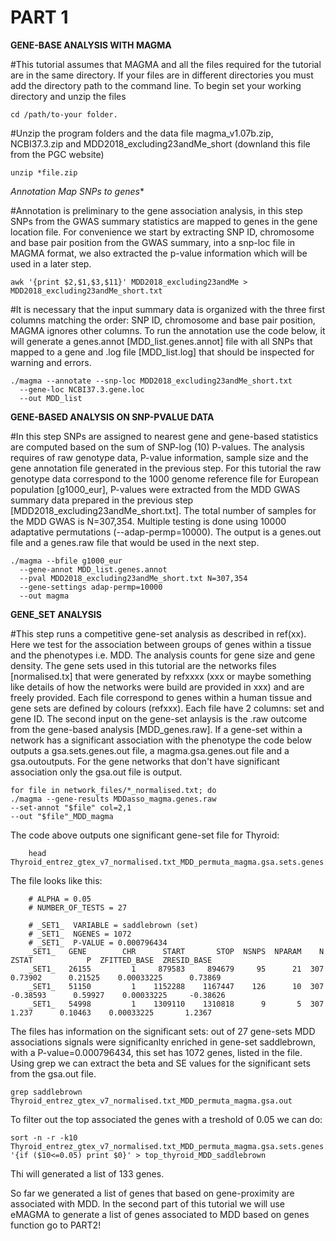 # PART 1

**GENE-BASE ANALYSIS WITH MAGMA**

#This tutorial assumes that MAGMA and all the files required for the tutorial are in the same directory. If your files are in different directories you must add the directory path to the command line. To begin set your working directory and unzip the files

    cd /path/to-your folder.

#Unzip the program folders and the data file magma_v1.07b.zip, NCBI37.3.zip and MDD2018_excluding23andMe_short (downland this file from the PGC website)
  
    unzip *file.zip 

**Annotation* Map SNPs to genes**

#Annotation is preliminary to the gene association analysis, in this step SNPs from the GWAS summary statistics are mapped to genes in the gene location file. For convenience we start by extracting SNP ID, chromosome and base pair position from the GWAS summary, into a snp-loc file in MAGMA format, we also extracted the p-value information which will be used in a later step.
  
    awk '{print $2,$1,$3,$11}' MDD2018_excluding23andMe > MDD2018_excluding23andMe_short.txt

#It is necessary that the input summary data is organized with the three first columns matching the order: SNP ID, chromosome and base pair position, MAGMA ignores other columns. To run the annotation use the code below, it will generate a genes.annot [MDD_list.genes.annot] file with all SNPs that mapped to a gene and .log file [MDD_list.log] that should be inspected for warning and errors. 

    ./magma --annotate --snp-loc MDD2018_excluding23andMe_short.txt 
      --gene-loc NCBI37.3.gene.loc 
      --out MDD_list
    
**GENE-BASED ANALYSIS ON SNP-PVALUE DATA**

#In this step SNPs are assigned to nearest gene and gene-based statistics are computed based on the sum of SNP-log (10) P-values. The analysis requires of raw genotype data, P-value information, sample size and the gene annotation file generated in the previous step. For this tutorial the raw genotype data correspond to the 1000 genome reference file for European population [g1000_eur], P-values were extracted from the MDD GWAS summary data prepared in the previous step [MDD2018_excluding23andMe_short.txt]. The total number of samples for the MDD GWAS is N=307,354. Multiple testing is done using 10000 adaptative permutations (--adap-permp=10000). The output is a genes.out file and a genes.raw file that would be used in the next step.

    ./magma --bfile g1000_eur  
      --gene-annot MDD_list.genes.annot 
      --pval MDD2018_excluding23andMe_short.txt N=307,354  
      --gene-settings adap-permp=10000 
      --out magma
    
   **GENE_SET ANALYSIS**

#This step runs a competitive gene-set analysis as described in ref(xx). Here we test for the association between groups of genes within a tissue and the phenotypes i.e. MDD. The analysis counts for gene size and gene density. The gene sets used in this tutorial are the networks files [normalised.tx] that were generated by refxxxx (xxx or maybe something like details of how the networks were build are provided in xxx) and are freely provided. Each file correspond to genes within a human tissue and gene sets are defined by colours (refxxx). Each file have 2 columns: set and gene ID. The second input on the gene-set anlaysis is the .raw outcome from the gene-based analysis [MDD_genes.raw]. If a gene-set within a network has a significant association with the phenotype the code below outputs a gsa.sets.genes.out file, a magma.gsa.genes.out file and a gsa.outoutputs. For the gene networks that don't have significant association only the gsa.out file is output.

    for file in network_files/*_normalised.txt; do 
    ./magma --gene-results MDDasso_magma.genes.raw 
    --set-annot "$file" col=2,1 
    --out "$file"_MDD_magma
  
The code above outputs one significant gene-set file for Thyroid:
        
        head Thyroid_entrez_gtex_v7_normalised.txt_MDD_permuta_magma.gsa.sets.genes.out 
        
 The file looks like this:
        
        # ALPHA = 0.05
        # NUMBER_OF_TESTS = 27

        # _SET1_  VARIABLE = saddlebrown (set)
        # _SET1_  NGENES = 1072
        # _SET1_  P-VALUE = 0.000796434
        _SET1_   GENE        CHR      START       STOP  NSNPS  NPARAM    N        ZSTAT            P  ZFITTED_BASE  ZRESID_BASE
        _SET1_   26155         1     879583     894679     95      21  307      0.73902      0.21525    0.00033225      0.73869
        _SET1_   51150         1    1152288    1167447    126      10  307     -0.38593      0.59927    0.00033225     -0.38626
        _SET1_   54998         1    1309110    1310818      9       5  307        1.237      0.10463    0.00033225       1.2367

        
The files has information on the significant sets: out of 27 gene-sets MDD associations signals were significanlty enriched in gene-set saddlebrown, with a P-value=0.000796434, this set has 1072 genes, listed in the file. Using grep we can extract the beta and SE values for the significant sets from the gsa.out file. 

    grep saddlebrown Thyroid_entrez_gtex_v7_normalised.txt_MDD_permuta_magma.gsa.out

To filter out the top associated the genes with a treshold of 0.05 we can do:

    sort -n -r -k10 Thyroid_entrez_gtex_v7_normalised.txt_MDD_permuta_magma.gsa.sets.genes.out|awk '{if ($10<=0.05) print $0}' > top_thyroid_MDD_saddlebrown

Thi will generated a list of 133 genes.

So far we generated a list of genes that based on gene-proximity are associated with MDD. In the second part of this tutorial we will use eMAGMA to generate a list of genes associated to MDD based on genes function go to PART2!
